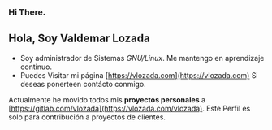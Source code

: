 ### Hi There. 

## Hola, Soy Valdemar Lozada

- Soy administrador de Sistemas _GNU/Linux_. Me mantengo en aprendizaje continuo.
- Puedes Visitar mi página [https://vlozada.com](https://vlozada.com) Si deseas ponerteen contácto conmigo.

Actualmente he movido todos mis **proyectos personales** a [https://gitlab.com/vlozada](https://vlozada.com/vlozada). Este Perfil es solo para contribución a proyectos de clientes.
